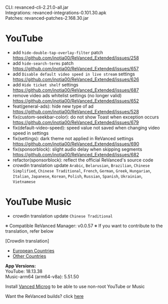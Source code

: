 CLI: revanced-cli-2.21.0-all.jar  
Integrations: revanced-integrations-0.101.30.apk  
Patches: revanced-patches-2.168.30.jar  

YouTube
==
- add `hide-double-tap-overlay-filter` patch https://github.com/inotia00/ReVanced_Extended/issues/258
- add `hide-search-terms` patch https://github.com/inotia00/ReVanced_Extended/issues/657
- add `Disable default video speed in live stream` settings https://github.com/inotia00/ReVanced_Extended/issues/626
- add `Hide ticket shelf` settings https://github.com/inotia00/ReVanced_Extended/issues/687
- remove video ads whitelist settings (no longer valid)  https://github.com/inotia00/ReVanced_Extended/issues/652
- feat(general-ads): hide new type of ad https://github.com/inotia00/ReVanced_Extended/issues/528
- fix(custom-seekbar-color): do not show Toast when exception occurs https://github.com/inotia00/ReVanced_Extended/issues/679
- fix(default-video-speed): speed value not saved when changing video speed in settings
- fix(settings): dark theme not applied in ReVanced settings https://github.com/inotia00/ReVanced_Extended/issues/690
- fix(sponsorblock): slight audio delay when skipping segments https://github.com/inotia00/ReVanced_Extended/issues/682
- refactor(sponsorblock): reflect the official ReVanced's source code
- crowdin translation update
`Arabic`, `Belarusian`, `Brazilian`, `Chinese Simplified`, `Chinese Traditional`, `French`, `German`, `Greek`, `Hungarian`, `Italian`, `Japanese`, `Korean`, `Polish`, `Russian`, `Spanish`, `Ukrainian`, `Vietnamese`


YouTube Music
==
- crowdin translation update
`Chinese Traditional`


※ Compatible ReVanced Manager: v0.0.57
※ If you want to contribute to the translation, refer below

[Crowdin translation]
- [European Countries](https://crowdin.com/project/revancedextendedeu)
- [Other Countries](https://crowdin.com/project/revancedextended)
  
**App Versions:**  
YouTube: 18.13.38  
Music-arm64 (arm64-v8a): 5.51.50  

Install [Vanced Microg](https://github.com/inotia00/VancedMicroG/releases/latest) to be able to use non-root YouTube or Music  

Want the ReVanced builds? click [here](https://github.com/kevinr99089/revanced.builder/releases/latest)  
